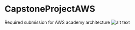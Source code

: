 # CapstoneProjectAWS
Required submission for AWS academy architecture
![alt text](http://url/to/AWSCapstone.jpeg)
